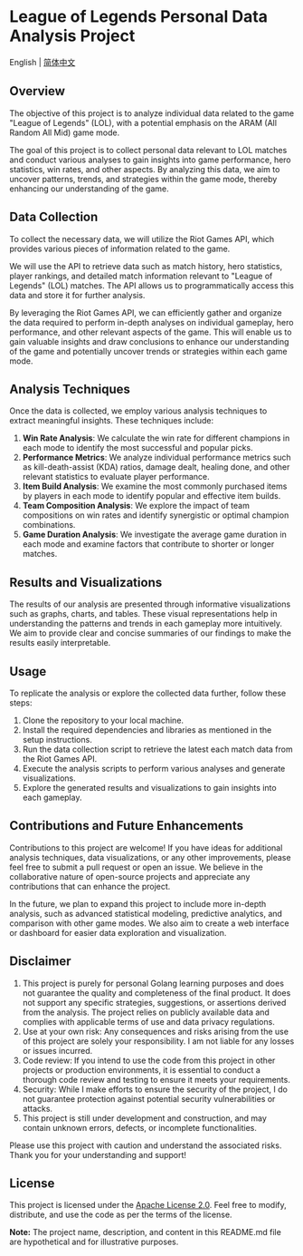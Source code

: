 # League of Legends Personal Data Analysis Project

English | [简体中文](./README.md)

## Overview

The objective of this project is to analyze individual data related to the game "League of Legends" (LOL), with a 
potential emphasis on the ARAM (All Random All Mid) game mode.

The goal of this project is to collect personal data relevant to LOL matches and conduct various analyses to gain 
insights into game performance, hero statistics, win rates, and other aspects. By analyzing this data, we aim to 
uncover patterns, trends, and strategies within the game mode, thereby enhancing our understanding of the game.

## Data Collection

To collect the necessary data, we will utilize the Riot Games API, which provides various pieces of information related
to the game.

We will use the API to retrieve data such as match history, hero statistics, player rankings, and detailed match 
information relevant to "League of Legends" (LOL) matches. The API allows us to programmatically access this data and 
store it for further analysis.

By leveraging the Riot Games API, we can efficiently gather and organize the data required to perform in-depth analyses 
on individual gameplay, hero performance, and other relevant aspects of the game. This will enable us to gain valuable 
insights and draw conclusions to enhance our understanding of the game and potentially uncover trends or strategies 
within each game mode.


## Analysis Techniques

Once the data is collected, we employ various analysis techniques to extract meaningful insights. These techniques
include:

1. **Win Rate Analysis**: We calculate the win rate for different champions in each mode to identify the most successful
   and popular picks.
2. **Performance Metrics**: We analyze individual performance metrics such as kill-death-assist (KDA) ratios, damage
   dealt, healing done, and other relevant statistics to evaluate player performance.
3. **Item Build Analysis**: We examine the most commonly purchased items by players in each mode to identify popular and
   effective item builds.
4. **Team Composition Analysis**: We explore the impact of team compositions on win rates and identify synergistic or
   optimal champion combinations.
5. **Game Duration Analysis**: We investigate the average game duration in each mode and examine factors that contribute
   to shorter or longer matches.

## Results and Visualizations

The results of our analysis are presented through informative visualizations such as graphs, charts, and tables. These
visual representations help in understanding the patterns and trends in each gameplay more intuitively. We aim to
provide clear and concise summaries of our findings to make the results easily interpretable.

## Usage

To replicate the analysis or explore the collected data further, follow these steps:

1. Clone the repository to your local machine.
2. Install the required dependencies and libraries as mentioned in the setup instructions.
3. Run the data collection script to retrieve the latest each match data from the Riot Games API.
4. Execute the analysis scripts to perform various analyses and generate visualizations.
5. Explore the generated results and visualizations to gain insights into each gameplay.

## Contributions and Future Enhancements

Contributions to this project are welcome! If you have ideas for additional analysis techniques, data visualizations, or
any other improvements, please feel free to submit a pull request or open an issue. We believe in the collaborative
nature of open-source projects and appreciate any contributions that can enhance the project.

In the future, we plan to expand this project to include more in-depth analysis, such as advanced statistical modeling,
predictive analytics, and comparison with other game modes. We also aim to create a web interface or dashboard for
easier data exploration and visualization.

## Disclaimer

1. This project is purely for personal Golang learning purposes and does not guarantee the quality and completeness of the final product. It does not support any specific strategies, suggestions, or assertions derived from the analysis. The project relies on publicly available data and complies with applicable terms of use and data privacy regulations.
2. Use at your own risk: Any consequences and risks arising from the use of this project are solely your responsibility. I am not liable for any losses or issues incurred.
3. Code review: If you intend to use the code from this project in other projects or production environments, it is essential to conduct a thorough code review and testing to ensure it meets your requirements.
4. Security: While I make efforts to ensure the security of the project, I do not guarantee protection against potential security vulnerabilities or attacks.
5. This project is still under development and construction, and may contain unknown errors, defects, or incomplete functionalities.

Please use this project with caution and understand the associated risks. Thank you for your understanding and support!

## License

This project is licensed under the [Apache License 2.0](https://www.apache.org/licenses/LICENSE-2.0). Feel free to
modify, distribute, and use the code as per the terms of the license.

**Note:** The project name, description, and content in this README.md file are hypothetical and for illustrative
purposes.